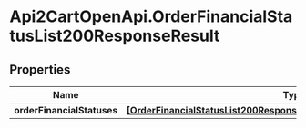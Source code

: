 # Api2CartOpenApi.OrderFinancialStatusList200ResponseResult

## Properties

Name | Type | Description | Notes
------------ | ------------- | ------------- | -------------
**orderFinancialStatuses** | [**[OrderFinancialStatusList200ResponseResultOrderFinancialStatusesInner]**](OrderFinancialStatusList200ResponseResultOrderFinancialStatusesInner.md) |  | [optional] 


